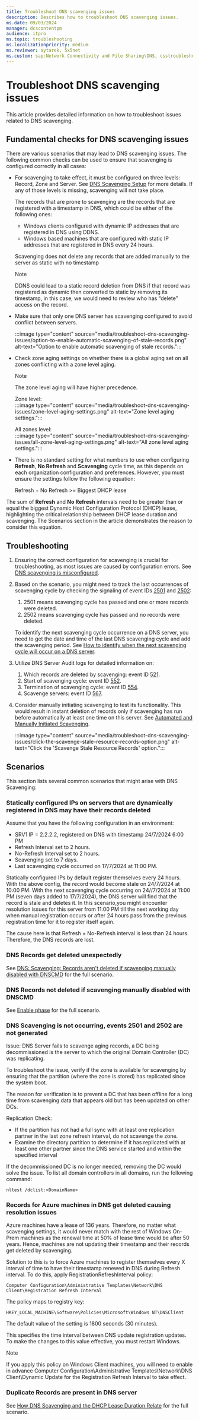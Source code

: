 ```yaml
---
title: Troubleshoot DNS scavenging issues
description: Describes how to troubleshoot DNS scavenging issues.
ms.date: 09/03/2024
manager: dcscontentpm
audience: itpro
ms.topic: troubleshooting
ms.localizationpriority: medium
ms.reviewer: aytarek, 5x5net
ms.custom: sap:Network Connectivity and File Sharing\DNS, csstroubleshoot
---
```

# Troubleshoot DNS scavenging issues

This article provides detailed information on how to troubleshoot issues related to DNS scavenging.

## Fundamental checks for DNS scavenging issues

There are various scenarios that may lead to DNS scavenging issues. The following common checks can be used to ensure that scavenging is configured correctly in all cases:

- For scavenging to take effect, it must be configured on three levels: Record, Zone and Server. See [DNS Scavenging Setup](dns-scavenging-setup.md) for more details. If any of those levels is missing, scavenging will not take place.

  The records that are prone to scavenging are the records that are registered with a timestamp in DNS, which could be either of the following ones:

  - Windows clients configured with dynamic IP addresses that are registered in DNS using DDNS.
  - Windows based machines that are configured with static IP addresses that are registered in DNS every 24 hours.
  
  Scavenging does not delete any records that are added manually to the server as static with no timestamp 
  
  > [!NOTE]
  > DDNS could lead to a static record deletion from DNS if that record was registered as dynamic then converted to static by removing its timestamp, in this case, we would need to review who has “delete” access on the record.

- Make sure that only one DNS server has scavenging configured to avoid conflict between servers.

  :::image type="content" source="media/troubleshoot-dns-scavenging-issues/option-to-enable-automatic-scavenging-of-stale-records.png" alt-text="Option to enable automatic scavenging of stale records.":::

- Check zone aging settings on whether there is a global aging set on all zones conflicting with a zone level aging.

  > [!NOTE]
  > The zone level aging will have higher precedence.

  Zone level:  
  :::image type="content" source="media/troubleshoot-dns-scavenging-issues/zone-level-aging-settings.png" alt-text="Zone level aging settings.":::

  All zones level:  
  :::image type="content" source="media/troubleshoot-dns-scavenging-issues/all-zone-level-aging-settings.png" alt-text="All zone level aging settings.":::

- There is no standard setting for what numbers to use when configuring **Refresh**, **No Refresh** and **Scavenging** cycle time, as this depends on each organization configuration and preferences. However, you must ensure the settings follow the following equation:

  Refresh + No Refresh >= Biggest DHCP lease

The sum of **Refresh** and **No Refresh** intervals need to be greater than or equal the biggest Dynamic Host Configuration Protocol (DHCP) lease, highlighting the critical relationship between DHCP lease duration and scavenging. The Scenarios section in the article demonstrates the reason to consider this equation.

## Troubleshooting

1. Ensuring the correct configuration for scavenging is crucial for troubleshooting, as most issues are caused by configuration errors. See [DNS scavenging is misconfigured](troubleshoot-dns-guidance.md#dns-scavenging-is-misconfigured).

2. Based on the scenario, you might need to track the last occurrences of scavenging cycle by checking the signaling of event IDs [2501](/previous-versions/windows/it-pro/windows-server-2008-R2-and-2008/ee783621(v=ws.10)) and [2502](/previous-versions/windows/it-pro/windows-server-2008-R2-and-2008/ee783623(v=ws.10)):

   1. 2501 means scavenging cycle has passed and one or more records were deleted.
   2. 2502 means scavenging cycle has passed and no records were deleted.

   To identify the next scavenging cycle occurrence on a DNS server, you need to get the date and time of the last DNS scavenging cycle and add the scavenging period. See [How to identify when the next scavenging cycle will occur on a DNS server](/archive/technet-wiki/21724.how-dns-aging-and-scavenging-works#how-to-identify-when-the-next-scavenging-cycle-will-occur-on-a-dns-server).

3. Utilize DNS Server Audit logs for detailed information on:
   1. Which records are deleted by scavenging: event ID [521](/previous-versions/windows/it-pro/windows-server-2012-R2-and-2012/dn800669%28v=ws.11%29).
   2. Start of scavenging cycle: event ID [552](/previous-versions/windows/it-pro/windows-server-2012-R2-and-2012/dn800669%28v=ws.11%29).
   3. Termination of scavenging cycle: event ID [554](/previous-versions/windows/it-pro/windows-server-2012-R2-and-2012/dn800669%28v=ws.11%29).
   4. Scavenge servers: event ID [567](/previous-versions/windows/it-pro/windows-server-2012-R2-and-2012/dn800669%28v=ws.11%29).

4. Consider manually initiating scavenging to test its functionality. This would result in instant deletion of records only if scavenging has run before automatically at least one time on this server. See [Automated and Manually Initiated Scavenging](/previous-versions/windows/it-pro/windows-server-2003/cc757041%28v=ws.10%29#automated-and-manually-initiated-scavenging).

   :::image type="content" source="media/troubleshoot-dns-scavenging-issues/click-the-scavenge-stale-resource-records-option.png" alt-text="Click the 'Scavenge Stale Resource Records' option.":::

## Scenarios

This section lists several common scenarios that might arise with DNS Scavenging:

### Statically configured IPs on servers that are dynamically registered in DNS may have their records deleted

Assume that you have the following configuration in an environment:

- SRV1 IP = 2.2.2.2, registered on DNS with timestamp 24/7/2024 6:00 PM
- Refresh Interval set to 2 hours.
- No-Refresh Interval set to 2 hours.
- Scavenging set to 7 days.
- Last scavenging cycle occurred on 17/7/2024 at 11:00 PM.

Statically configured IPs by default register themselves every 24 hours. With the above config, the record would become stale on 24/7/2024 at 10:00 PM. With the next scavenging cycle occurring on 24//7/2024 at 11:00 PM (seven days added to 17/7/2024), the DNS server will find that the record is stale and deletes it. In this scenario,you might encounter resolution issues for this server from 11:00 PM till the next working day when manual registration occurs or after 24 hours pass from the previous registration time for it to register itself again.

The cause here is that Refresh + No-Refresh interval is less than 24 hours. Therefore, the DNS records are lost.

### DNS Records get deleted unexpectedly

See [DNS: Scavenging: Records aren't deleted if scavenging manually disabled with DNSCMD](records-arent-deleted.md) for the full scenario.

### DNS Records not deleted if scavenging manually disabled with DNSCMD

See [Enable phase](dns-scavenging-setup.md#enable-phase) for the full scenario.

### DNS Scavenging is not occurring, events 2501 and 2502 are not generated

Issue: DNS Server fails to scavenge aging records, a DC being decommissioned is the server to which the original Domain Controller (DC) was replicating.

To troubleshoot the issue, verify if the zone is available for scavenging by ensuring that the partition (where the zone is stored) has replicated since the system boot.

The reason for verification is to prevent a DC that has been offline for a long time from scavenging data that appears old but has been updated on other DCs.

Replication Check:

- If the partition has not had a full sync with at least one replication partner in the last zone refresh interval, do not scavenge the zone.
- Examine the directory partition to determine if it has replicated with at least one other partner since the DNS service started and within the specified interval

If the decommissioned DC is no longer needed, removing the DC would solve the issue. To list all domain controllers in all domains, run the following command:

```console
nltest /dclist:<DomainName>
```

### Records for Azure machines in DNS get deleted causing resolution issues

Azure machines have a lease of 136 years. Therefore, no matter what scavenging settings, it would never match with the rest of Windows On-Prem machines as the renewal time at 50% of lease time would be after 50 years. Hence, machines are not updating their timestamp and their records get deleted by scavenging.

Solution to this is to force Azure machines to register themselves every X interval of time to have their timestamp renewed in DNS during Refresh interval. To do this, apply RegistrationRefreshInterval policy:

`Computer Configuration\Administrative Templates\Network\DNS Client\Registration Refresh Interval`

The policy maps to registry key:

`HKEY_LOCAL_MACHINE\Software\Policies\Microsoft\Windows NT\DNSClient`

The default value of the setting is 1800 seconds (30 minutes).

This specifies the time interval between DNS update registration updates. To make the changes to this value effective, you must restart Windows.

> [!NOTE]
> If you apply this policy on Windows Client machines, you will need to enable in advance Computer Configuration\Administrative Templates\Network\DNS Client\Dynamic Update for the Registration Refresh Interval to take effect.

### Duplicate Records are present in DNS server

See [How DNS Scavenging and the DHCP Lease Duration Relate](/archive/blogs/askpfe/how-dns-scavenging-and-the-dhcp-lease-duration-relate) for the full scenario.
